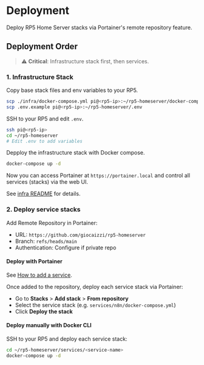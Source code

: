 # Deployment

Deploy RP5 Home Server stacks via Portainer's remote repository feature.

## Deployment Order

> ⚠️ **Critical**: Infrastructure stack first, then services.

### 1. Infrastructure Stack

Copy base stack files and env variables to your RP5.

```bash
scp ./infra/docker-compose.yml pi@<rp5-ip>:~/rp5-homeserver/docker-compose.yml
scp .env.example pi@<rp5-ip>:~/rp5-homeserver/.env
```

SSH to your RP5 and edit `.env`.

```bash
ssh pi@<rp5-ip>
cd ~/rp5-homeserver
# Edit .env to add variables
```

Depploy the infrastructure stack with Docker compose.
```bash
docker-compose up -d
```

Now you can access Portainer at `https://portainer.local` and control all services (stacks) via the web UI.

See [infra README](../infra/README.md) for details.

### 2. Deploy service stacks

Add Remote Repository in Portainer:
- URL: `https://github.com/giocaizzi/rp5-homeserver`
- Branch: `refs/heads/main`
- Authentication: Configure if private repo

#### Deploy with Portainer

See [How to add a service](./services.md).

Once added to the repository, deploy each service stack via Portainer:
- Go to **Stacks** > **Add stack** > **From repository**
- Select the service stack (e.g. `services/n8n/docker-compose.yml`)
- Click **Deploy the stack**

#### Deploy manually with Docker CLI

SSH to your RP5 and deploy each service stack:
```bash
cd ~/rp5-homeserver/services/<service-name>
docker-compose up -d
```
